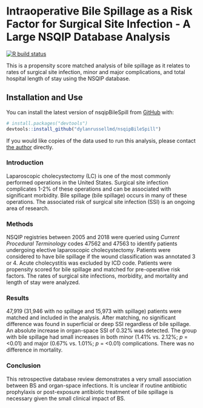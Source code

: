 
<!-- README.md is generated from README.Rmd. Please edit that file -->

# Intraoperative Bile Spillage as a Risk Factor for Surgical Site Infection - A Large NSQIP Database Analysis

<!-- badges: start -->

[![R build
status](https://github.com/dylanrussellmd/nsqipBileSpill/workflows/R-CMD-check/badge.svg)](https://github.com/dylanrussellmd/nsqipBileSpill/actions)
<!-- badges: end -->

This is a propensity score matched analysis of bile spillage as it
relates to rates of surgical site infection, minor and major
complications, and total hospital length of stay using the NSQIP
database.

## Installation and Use

You can install the latest version of nsqipBileSpill from
[GitHub](https://github.com/dylanrussellmd/nsqipBileSpill) with:

``` r
# install.packages("devtools")
devtools::install_github("dylanrussellmd/nsqipBileSpill")
```

If you would like copies of the data used to run this analysis, please
contact [the author](mailto:dyl.russell@gmail.com) directly.

### Introduction

Laparoscopic cholecystectomy (LC) is one of the most commonly performed
operations in the United States. Surgical site infection complicates
1-2% of these operations and can be associated with significant
morbidity. Bile spillage (bile spillage) occurs in many of these
operations. The associated risk of surgical site infection (SSI) is an
ongoing area of research.

### Methods

NSQIP registries between 2005 and 2018 were queried using *Current
Procedural Terminology* codes 47562 and 47563 to identify patients
undergoing elective laparoscopic cholecystectomy. Patients were
considered to have bile spillage if the wound classification was
annotated 3 or 4. Acute cholecystitis was excluded by ICD code. Patients
were propensity scored for bile spillage and matched for pre-operative
risk factors. The rates of surgical site infections, morbidity, and
mortality and length of stay were analyzed.

### Results

47,919 (31,946 with no spillage and 15,973 with spillage) patients were
matched and included in the analysis. After matching, no significant
difference was found in superficial or deep SSI regardless of bile
spillage. An absolute increase in organ-space SSI of 0.32% was detected.
The group with bile spillage had small increases in both minor (1.41%
vs. 2.12%; *p* = \<0.01) and major (0.67% vs. 1.01%; *p* = \<0.01)
complications. There was no difference in mortality.

### Conclusion

This retrospective database review demonstrates a very small association
between BS and organ-space infections. It is unclear if routine
antibiotic prophylaxis or post-exposure antibiotic treatment of bile
spillage is necessary given the small clinical impact of BS.
